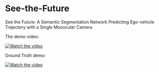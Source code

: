# See-the-Future
See the Future: A Semantic Segmentation Network Predicting Ego-vehicle Trajectory with a Single Monocular Camera

The demo video:
 
[![Watch the video](https://img.youtube.com/vi/f7lMUyN2AOA/0.jpg)](https://www.youtube.com/watch?v=f7lMUyN2AOA)

Ground Truth demo:

[![Watch the video](https://img.youtube.com/vi/CXGTkilzxrs/0.jpg)](https://www.youtube.com/watch?v=CXGTkilzxrs)
